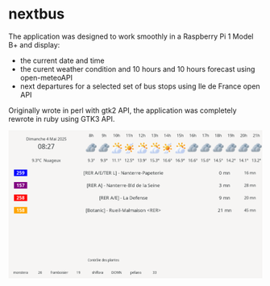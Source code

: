 # nextbus

The application was designed to work smoothly in a Raspberry Pi 1 Model B+
and display:

 * the current date and time
 * the curent weather condition and 10 hours and 10 hours forecast using open-meteoAPI
 * next departures for a selected set of bus stops using Ile de France open API

Originally wrote in perl with gtk2 API, the application was completely rewrote in ruby using GTK3 API.

![](display.png?rax=true)


